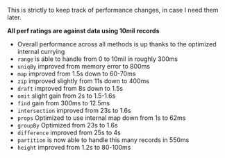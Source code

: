 This is strictly to keep track of performance changes, in case I need them later.

**All perf ratings are against data using 10mil records**

- Overall performance across all methods is up thanks to the optimized internal currying
- `range` is able to handle from 0 to 10mil in roughly 300ms
- `uniqBy` improved from memory error to 800ms
- `map` improved from 1.5s down to 60-70ms
- `zip` improved slightly from 11s down to 400ms
- `draft` improved from 8s down to 1.5s
- `omit` slight gain from 2s to 1.5-1.6s
- `find` gain from 300ms to 12.5ms
- `intersection` improved from 23s to 1.6s
- `props` Optimized to use internal map down from 1s to 62ms
- `groupBy` Optimized from 23s to 1.6s
- `difference` improved from 25s to 4s
- `partition` is now able to handle this many records in 550ms
- `height` improved from 1.2s to 80-100ms
